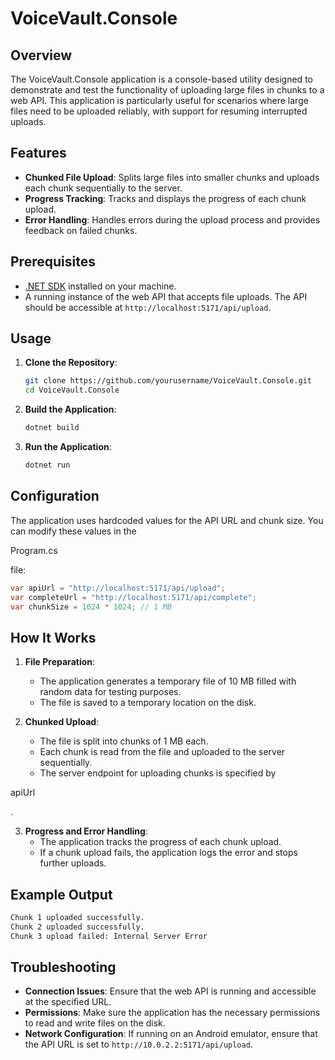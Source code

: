 # VoiceVault.Console

## Overview

The VoiceVault.Console application is a console-based utility designed to demonstrate and test the functionality of uploading large files in chunks to a web API. This application is particularly useful for scenarios where large files need to be uploaded reliably, with support for resuming interrupted uploads.

## Features

- **Chunked File Upload**: Splits large files into smaller chunks and uploads each chunk sequentially to the server.
- **Progress Tracking**: Tracks and displays the progress of each chunk upload.
- **Error Handling**: Handles errors during the upload process and provides feedback on failed chunks.

## Prerequisites

- [.NET SDK](https://dotnet.microsoft.com/download) installed on your machine.
- A running instance of the web API that accepts file uploads. The API should be accessible at `http://localhost:5171/api/upload`.

## Usage

1. **Clone the Repository**:
   ```sh
   git clone https://github.com/yourusername/VoiceVault.Console.git
   cd VoiceVault.Console
   ```

2. **Build the Application**:
   ```sh
   dotnet build
   ```

3. **Run the Application**:
   ```sh
   dotnet run
   ```

## Configuration

The application uses hardcoded values for the API URL and chunk size. You can modify these values in the 

Program.cs

 file:

```csharp
var apiUrl = "http://localhost:5171/api/upload";
var completeUrl = "http://localhost:5171/api/complete";
var chunkSize = 1024 * 1024; // 1 MB
```

## How It Works

1. **File Preparation**:
   - The application generates a temporary file of 10 MB filled with random data for testing purposes.
   - The file is saved to a temporary location on the disk.

2. **Chunked Upload**:
   - The file is split into chunks of 1 MB each.
   - Each chunk is read from the file and uploaded to the server sequentially.
   - The server endpoint for uploading chunks is specified by 

apiUrl

.

3. **Progress and Error Handling**:
   - The application tracks the progress of each chunk upload.
   - If a chunk upload fails, the application logs the error and stops further uploads.

## Example Output

```sh
Chunk 1 uploaded successfully.
Chunk 2 uploaded successfully.
Chunk 3 upload failed: Internal Server Error
```

## Troubleshooting

- **Connection Issues**: Ensure that the web API is running and accessible at the specified URL.
- **Permissions**: Make sure the application has the necessary permissions to read and write files on the disk.
- **Network Configuration**: If running on an Android emulator, ensure that the API URL is set to `http://10.0.2.2:5171/api/upload`.
